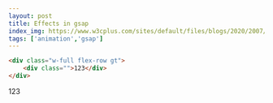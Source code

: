 ```yaml
---
layout: post
title: Effects in gsap
index_img: https://www.w3cplus.com/sites/default/files/blogs/2020/2007/greensock-beginner-1.png
tags: ['animation','gsap']
---
```


```html
<div class="w-full flex-row gt">
    <div class="">123</div>
</div>
```

<div class="w-full flex-row">
    <div class="bg-slate-900 rounded text-7xl">123</div>
</div>
